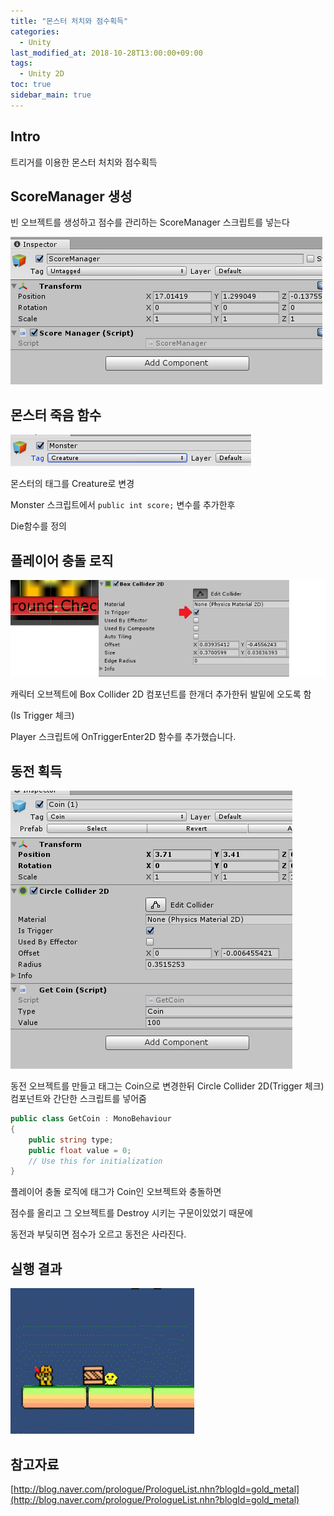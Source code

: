 ```yaml
---
title: "몬스터 처치와 점수획득"
categories: 
  - Unity
last_modified_at: 2018-10-28T13:00:00+09:00
tags: 
  - Unity 2D
toc: true
sidebar_main: true
---
```


## Intro

트리거를 이용한 몬스터 처치와 점수획득




## ScoreManager 생성

빈 오브젝트를 생성하고 점수를 관리하는 ScoreManager 스크립트를 넣는다

![Score](https://github.com/lesslate/lesslate.github.io/blob/master/assets/img/Unity/GetScore/score.png?raw=true)

<script src="https://gist.github.com/lesslate/f9b0dd302f5362cd340dee77e0b52aae.js"></script>


## 몬스터 죽음 함수

![monster](https://github.com/lesslate/lesslate.github.io/blob/master/assets/img/Unity/GetScore/tag.png?raw=true) 

몬스터의 태그를 Creature로 변경

Monster 스크립트에서 ``public int score;`` 변수를 추가한후

Die함수를 정의

<script src="https://gist.github.com/lesslate/96929e5cff7e54136f889d8fa1fe3161.js"></script>





## 플레이어 충돌 로직

![ca](https://github.com/lesslate/lesslate.github.io/blob/master/assets/img/Unity/GetScore/collider.png?raw=true)

캐릭터 오브젝트에 Box Collider 2D 컴포넌트를 한개더 추가한뒤 발밑에 오도록 함

(Is Trigger 체크)


Player 스크립트에 OnTriggerEnter2D 함수를 추가했습니다.

<script src="https://gist.github.com/lesslate/5f9e444bd11159b7df360cd58cf5b0d9.js"></script>




## 동전 획득


![coin](https://github.com/lesslate/lesslate.github.io/blob/master/assets/img/Unity/GetScore/coin1.png?raw=true)



동전 오브젝트를 만들고 태그는 Coin으로 변경한뒤 Circle Collider 2D(Trigger 체크) 컴포넌트와 간단한 스크립트를 넣어줌

```csharp
public class GetCoin : MonoBehaviour
{
    public string type;
    public float value = 0;
    // Use this for initialization
}
```

플레이어 충돌 로직에 태그가 Coin인 오브젝트와 충돌하면

점수를 올리고 그 오브젝트를 Destroy 시키는 구문이있었기 때문에

동전과 부딪히면 점수가 오르고 동전은 사라진다.




## 실행 결과




![gif](https://github.com/lesslate/lesslate.github.io/blob/master/assets/img/Unity/GetScore/GIF.gif?raw=true)



## 참고자료

[http://blog.naver.com/prologue/PrologueList.nhn?blogId=gold_metal](http://blog.naver.com/prologue/PrologueList.nhn?blogId=gold_metal)